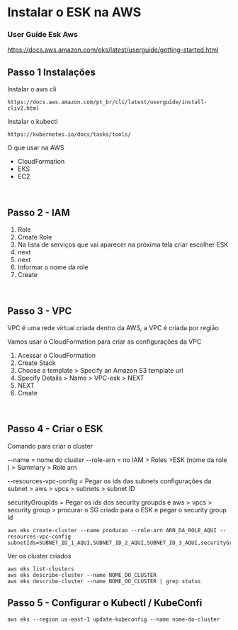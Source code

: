 # Instalar o ESK na AWS


### User Guide Esk Aws
https://docs.aws.amazon.com/eks/latest/userguide/getting-started.html


## Passo 1 Instalações

Instalar o aws cli

```
https://docs.aws.amazon.com/pt_br/cli/latest/userguide/install-cliv2.html
```

Instalar o kubectl

```
https://kubernetes.io/docs/tasks/tools/
```

O que usar na AWS

- CloudFormation
- EKS
- EC2

<br>

## Passo 2 - IAM

1. Role 
2. Create Role 
3. Na lista de serviços que vai aparecer na próxima tela criar escolher ESK 
4. next
5. next
6. Informar o nome da role
7. Create

<br>

## Passo 3 - VPC

VPC é uma rede virtual criada dentro da AWS, a VPC é criada por região

Vamos usar o CloudFormation para criar as configurações da VPC

1. Acessar o CloudFormation 
2. Create Stack
3. Choose a template > Specify an Amazon S3 template url 
4. Specify Details > Name > VPC-esk > NEXT
5. NEXT
6. Create


<br>

## Passo 4 - Criar o ESK

Comando para criar o cluster

--name = nome do cluster
--role-arn = no IAM > Roles >ESK (nome da role ) > Summary > Role arn

--resources-vpc-config = Pegar os ids das subnets configurações da subnet > aws > vpcs > subnets > subnet ID

securityGroupIds = Pegar os ids dos security groupds é aws > vpcs > security group > procurar o SG criado para o ESK e pegar o security group Id
```
aws eks create-cluster --name producao --role-arn ARN_DA_ROLE_AQUI --resources-vpc-config subnetIds=SUBNET_ID_1_AQUI,SUBNET_ID_2_AQUI,SUBNET_ID_3_AQUI,securityGroupIds=SECURITY_GROUP_DA_VPC_AQUI
```

Ver os cluster criados
```
aws eks list-clusters
aws eks describe-cluster --name NOME_DO_CLUSTER
aws eks describe-cluster --name NOME_DO_CLUSTER | grep status
```

## Passo 5 - Configurar o Kubectl / KubeConfi

```
aws eks --region us-east-1 update-kubeconfig --name nome-do-cluster
```

